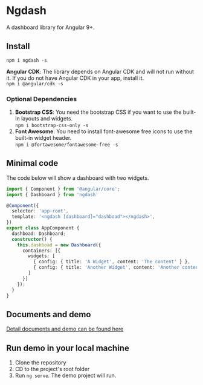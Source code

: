 # Ngdash
A dashboard library for Angular 9+.

## Install
`npm i ngdash -s`

**Angular CDK**: The library depends on Angular CDK and will not run without it. If you do not have Angular CDK in your app, install it.  
`npm i @angular/cdk -s`

### Optional Dependencies
1. **Bootstrap CSS**: You need the bootstrap CSS if you want to use the built-in layouts and widgets.   
`npm i bootstrap-css-only -s`  
2. **Font Awesome**: You need to install font-awesome free icons to use the built-in widget header.  
`npm i @fortawesome/fontawesome-free -s`

## Minimal code
The code below will show a dashboard with two widgets.
```typescript
import { Component } from '@angular/core';
import { Dashboard } from 'ngdash'

@Component({
  selector: 'app-root',
  template: '<ngdash [dashboard]="dashboad"></ngdash>',
})
export class AppComponent {
  dashboad: Dashboard;
  constructor() {
    this.dashboad = new Dashboard({
      containers: [{
        widgets: [
          { config: { title: 'A Widget', content: 'The content' } },
          { config: { title: 'Another Widget', content: 'Another content' } }
        ]
      }]
    });
  }
}
```

## Documents and demo
[Detail documents and demo can be found here](https://mohayemin.github.io/ngdash/)

## Run demo in your local machine
1. Clone the repository
2. CD to the project's root folder
3. Run `ng serve`. The demo project will run.


